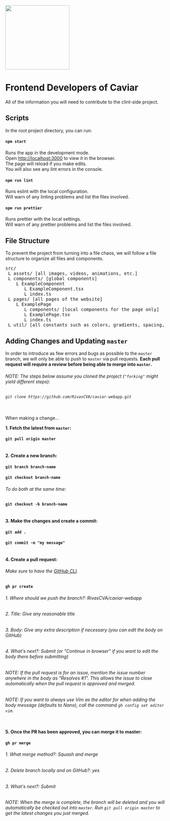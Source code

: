 <img src="https://user-images.githubusercontent.com/60367213/118917898-7c7e0a80-b8f7-11eb-8e4c-1770886f32e7.png" width="200">

# Frontend Developers of Caviar

All of the information you will need to contribute to the clint-side project.

## Scripts

In the root project directory, you can run:

#### `npm start`

Runs the app in the development mode.\
Open [http://localhost:3000](http://localhost:3000) to view it in the browser.\
The page will reload if you make edits.\
You will also see any lint errors in the console.

#### `npm run lint`

Runs eslint with the local configuration.\
Will warn of any linting problems and list the files involved.

#### `npm run prettier`

Runs prettier with the local settings.\
Will warn of any prettier problems and list the files involved.

## File Structure

To prevent the project from turning into a file chaos, we will follow a file structure to organize all files and components.

<pre>
src/
 L assets/ [all images, videos, animations, etc.]
 L components/ [global components]
    L ExampleComponent
       L ExampleComponent.tsx
       L index.ts
 L pages/ [all pages of the website]
    L ExamplePage
       L components/ [local components for the page only]
       L ExamplePage.tsx
       L index.ts
 L util/ [all constants such as colors, gradients, spacing, etc.]
</pre>

## Adding Changes and Updating `master`

In order to introduce as few errors and bugs as possible to the `master` branch, we will only be able to push to `master` via pull requests. **Each pull request will require a review before being able to merge into `master`.**

###### NOTE: The steps below assume you cloned the project (`"forking"` might yield different steps):
###### `git clone https://github.com/RivasCVA/caviar-webapp.git`
\
When making a change...

**1\. Fetch the latest from `master`:**

#### `git pull origin master`

\
**2\. Create a new branch:**

#### `git branch branch-name`
#### `git checkout branch-name`

###### To do both at the same time:

#### `git checkout -b branch-name`

\
**3\. Make the changes and create a commit:**

#### `git add .`

#### `git commit -m "my message"`

\
**4\. Create a pull request:**

###### Make sure to have the [GitHub CLI](https://cli.github.com).

#### `gh pr create`

###### 1. Where should we push the branch?: RivasCVA/caviar-webapp

###### 2. Title: Give any reasonable title

###### 3. Body: Give any extra description if necessary (you can edit the body on GitHub)

###### 4. What's next?: Submit (or "Continue in browser" if you want to edit the body there before submitting)

###### NOTE: If the pull request is for an issue, mention the issue number anywhere in the body as "Resolves #1". This allows the issue to close automatically when the pull request is approved and merged.

###### NOTE: If you want to always use Vim as the editor for when adding the body message (defaults to Nano), call the command `gh config set editor vim`.

\
**5\. Once the PR has been approved, you can merge it to master:**

#### `gh pr merge`

###### 1. What merge method?: Squash and merge

###### 2. Delete branch locally and on GitHub?: yes

###### 3. What's next?: Submit

###### NOTE: When the merge is complete, the branch will be deleted and you will automatically be checked out into `master`. Run `git pull origin master` to get the latest changes you just merged.
